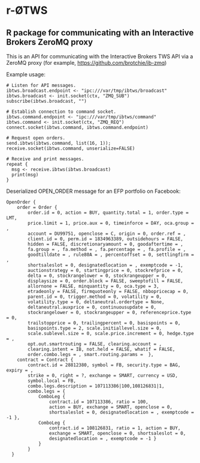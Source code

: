 # r-ØTWS
## R package for communicating with an Interactive Brokers ZeroMQ proxy

This is an API for communicating with the Interactive Brokers TWS API via
a ZeroMQ proxy (for example, https://github.com/brotchie/ib-zmq)

Example usage:

    # Listen for API messages.
    ibtws.broadcast.endpoint <- "ipc:///var/tmp/ibtws/broadcast"
    ibtws.broadcast <- init.socket(ctx, "ZMQ_SUB")
    subscribe(ibtws.broadcast, "")
    
    # Establish connection to command socket.
    ibtws.command.endpoint <- "ipc:///var/tmp/ibtws/command"
    ibtws.command <- init.socket(ctx, "ZMQ_REQ")
    connect.socket(ibtws.command, ibtws.command.endpoint)
    
    # Request open orders.
    send.ibtws(ibtws.command, list(16, 1));
    receive.socket(ibtws.command, unserialize=FALSE)
    
    # Receive and print messages.
    repeat {
      msg <- receive.ibtws(ibtws.broadcast)
      print(msg)
    }
    
Deserialized OPEN_ORDER message for an EFP portfolio on Facebook:

    OpenOrder {
        order = Order {
            order.id = 0, action = BUY, quantity.total = 1, order.type = LMT,
            price.limit = 1, price.aux = 0, timeinforce = DAY, oca.group = ,
            account = DU99751, openclose = C, origin = 0, order.ref = ,
            client.id = 0, perm.id = 1834963389, outsidehours = FALSE,
            hidden = FALSE, discretionaryamount = 0, goodaftertime = ,
            fa.group = , fa.method = , fa.percentage = , fa.profile = ,
            goodtilldate = , rule80A = , percentoffset = 0, settlingfirm = ,
            shortsaleslot = 0, designatedlocation = , exemptcode = -1,
            auctionstrategy = 0, startingprice = 0, stockrefprice = 0,
            delta = 0, stockrangelower = 0, stockrangeupper = 0,
            displaysize = 0, order.block = FALSE, sweeptofill = FALSE,
            allornone = FALSE, minquantity = 0, oca.type = 3,
            etradeonly = FALSE, firmquoteonly = FALSE, nbbopricecap = 0,
            parent.id = 0, trigger.method = 0, volatility = 0,
            volatility.type = 0, deltaneutral.ordertype = None,
            deltaneutral.auxprice = 0, continuousupdate = 0,
            stockrangelower = 0, stockrangeupper = 0, referenceprice.type = 0,
            trailstopprice = 0, trailingpercent = 0, basispoints = 0,
            basispoints.type = 2, scale.initiallevel.size = 0,
            scale.sublevel.size = 0, scale.price.increment = 0, hedge.type = ,
            opt.out.smartrouting = FALSE, clearing.account = ,
            clearing.intent = IB, not.held = FALSE, whatif = FALSE,
            order.combo.legs = , smart.routing.params =  },
        contract = Contract {
            contract.id = 28812380, symbol = FB, security.type = BAG, expiry = ,
            strike = 0, right = ?, exchange = SMART, currency = USD,
            symbol.local = FB,
            combo.legs.description = 107113386|100,108126831|1,
            combo.legs = {
                ComboLeg { 
                    contract.id = 107113386, ratio = 100,
                    action = BUY, exchange = SMART, openclose = 0,
                    shortsaleslot = 0, designatedlocation = , exemptcode = -1 },
                ComboLeg {
                    contract.id = 108126831, ratio = 1, action = BUY,
                    exchange = SMART, openclose = 0, shortsaleslot = 0,
                    designatedlocation = , exemptcode = -1 }
                }
            }
      }


  
    